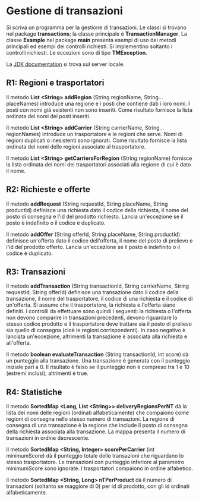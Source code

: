 # Gestione di transazioni


Si scriva un programma per la gestione di transazioni. Le classi si trovano nel package <b>transactions</b>; 
la classe principale è <b>TransactionManager</b>. La classe <b>Example</b> nel package <b>main</b> presenta esempi di uso dei metodi principali 
ed esempi dei controlli richiesti. Si implementino soltanto i controlli richiesti.
Le eccezioni sono di tipo <b>TMException</b>.<br>


La <a href="https://oop.polito.it/api/" target="api" target="_blank">JDK documentation</a>  si trova sul server locale.


## R1: Regioni e trasportatori


Il metodo <b>List &lt;String&gt; addRegion</b> (String regionName, String... placeNames) introduce una regione e i posti che contiene dati i loro nomi. I posti con nomi già esistenti non sono inseriti. Come risultato fornisce la lista ordinata dei nomi dei posti inseriti.<br>

Il metodo <b> List &lt;String&gt; addCarrier</b> (String carrierName, String... regionNames) introduce un trasportatore e le regioni che serve. Nomi di regioni duplicati o inesistenti sono ignorati. 
Come risultato fornisce la lista ordinata dei nomi delle regioni associate al trasportatore.<br>

Il metodo <b> List &lt;String&gt; getCarriersForRegion</b> (String regionName) fornisce la lista ordinata dei nomi dei trasportatori associati alla regione di cui è dato il nome.<br>



## R2: Richieste e offerte

Il metodo <b>addRequest</b> (String requestId, String placeName, String productId) definisce una richiesta dato il codice della richiesta, il nome del posto di consegna e l'id del prodotto richiesto. 
Lancia un'eccezione se il posto è indefinito o il codice è duplicato.<br>

Il metodo <b>addOffer</b> (String offerId, String placeName, String productId) definisce un'offerta dato il codice dell'offerta, il nome del posto di prelievo e l'id del prodotto offerto. 
Lancia un'eccezione se il posto è indefinito o il codice è duplicato.<br>


## R3: Transazioni


Il metodo <b>addTransaction</b> (String transactionId, String carrierName, String requestId, String offerId)
definisce una transazione dato il codice della transazione, il nome del trasportatore, il codice di una richiesta e il codice di un'offerta. 
Si assume che il trasportatore, la richiesta e l'offerta siano definiti.
I controlli da effettuare sono quindi i seguenti: la richiesta o l'offerta non devono comparire in transazioni precedenti, devono riguardare lo stesso codice prodotto e il trasportatore deve trattare sia il posto di prelievo sia quello di consegna (cioè le regioni corrispondenti).
In caso negativo è lanciata un'eccezione, altrimenti la transazione è associata alla richiesta e all'offerta.<br>

Il metodo <b> boolean evaluateTransaction</b> (String transactionId, int score) dà un punteggio alla transazione. Una transazione è generata con il punteggio iniziale pari a 0.
Il risultato è falso se il punteggio non è compreso tra 1 e 10 (estremi inclusi); altrimenti è true.<br>

## R4: Statistiche

Il metodo <b>SortedMap &lt;Long, List &lt;String&gt;&gt; deliveryRegionsPerNT</b> dà la lista dei nomi delle regioni (ordinati alfabeticamente) 
che compaiono come regioni di consegna nello stesso numero di transazioni. 
La regione di consegna di una transazione è la regione che include il posto di consegna della richiesta associata alla transazione. 
La mappa presenta il numero di transazioni in ordine decrescente.<br>

Il metodo <b>SortedMap &lt;String, Integer&gt; scorePerCarrier</b> (int minimumScore) dà il punteggio totale delle transazioni che riguardano lo stesso trasportatore. 
Le transazioni con punteggio inferiore al parametro minimumScore sono ignorate.
I trasportatori compaiono in ordine alfabetico.<br>

Il metodo <b>SortedMap &lt;String, Long&gt; nTPerProduct</b> dà il numero di transazioni (soltanto se maggiore di 0) 
per id di prodotto, 
con gli id ordinati alfabeticamente.<br>